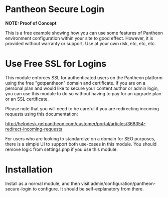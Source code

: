 Pantheon Secure Login
=====================

**NOTE: Proof of Concept**

This is a free example showing how you can use some features of Pantheon environment configuration within your site to good effect. However, it is provided without warranty or support. Use at your own risk, etc, etc, etc.

Use Free SSL for Logins
=======================

This module enforces SSL for authenticated users on the Pantheon platform using the free "gotpantheon" domain and certificate. If you are on a personal plan and would like to secure your content author or admin login, you can use this module to do so without having to pay for an upgrade plan or an SSL certificate.

Please note that you will need to be careful if you are redirecting incoming requests using this documentation:

http://helpdesk.getpantheon.com/customer/portal/articles/368354-redirect-incoming-requests

For users who are looking to standardize on a domain for SEO purposes, there is a simple UI to support both use-cases in this module. You should remove logic from settings.php if you use this module.


Installation
============

Install as a normal module, and then visit admin/configuration/pantheon-secure-login to configure. It should be self-explanatory from there.
